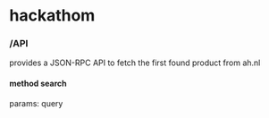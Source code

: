 # hackathom

### /API
provides a JSON-RPC API to fetch the first found product from ah.nl
#### method search
params: query
